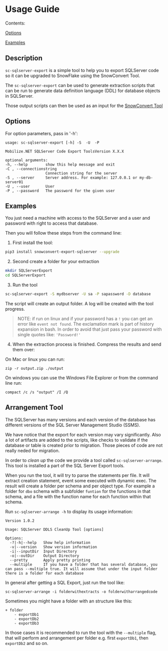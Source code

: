 ﻿# Usage Guide
Contents:

[Options](#options)

[Examples](#examples)


## Description

`sc-sqlserver-export` is a simple tool to help you to export SQLServer code so it can be upgraded to SnowFlake using the SnowConvert Tool.

The `sc-sqlserver-export` can be used to generate extraction scripts that can be run to generate data definition language (DDL) for database objects in SQLServer.

Those output scripts can then be used as an input for the [SnowConvert Tool](https://www.mobilize.net/products/database-migrations/snowconvert)


## Options
For option parameters, pass in '-h': 

    usage: sc-sqlserver-export [-h] -S  -U  -P

    Mobilize.NET SQLServer Code Export ToolsVersion X.X.X

    optional arguments:
    -h, --help        show this help message and exit
    -C , --connectionstring
                      Connection string for the server
    -S , --server     Server address. For example: 127.0.0.1 or my-db-server01
    -U , --user       User
    -P , --password   The password for the given user

## Examples    

You just need a machine with access to the SQLServer and a user and password with right to access that database.

Then you will follow these steps from the command line:


1. First install the tool:

```bash
pip3 install snowconvert-export-sqlserver --upgrade
```

2. Second create a folder for your extraction

```bash
mkdir SQLServerExport
cd SQLServerExport
```

3. Run the tool
```bash
sc-sqlserver-export -S mydbserver -U sa -P sapassword -D database
```
The script will create an output folder. A log will be created with the tool progress.

> NOTE: if run on linux and if your password has a `!` you can get an error like `event not found`. 
> The exclamation mark is part of history expansion in bash. In order to avoid that just pass your password with single quotes like: `'Password!'`

4. When the extraction process is finished. Compress the results and send them over:

On Mac or linux you can run:

```
zip -r output.zip ./output
```

On windows you can use the Windows File Explorer or from the command line run:

```
compact /c /s "output" /I /Q
```

## Arrangement Tool

The SQLServer has many versions and each version of the database has different versions of the  SQL Server Management Studio (SSMS). 

We have notice that the export for each version may vary significantly. Also a lot of artifacts are added to the scripts, like checks to validate if the database or table is created prior to migration. Those pieces of code are not really neded for migration.

In order to *clean up* the code we provide a tool called `sc-sqlserver-arrange`. This tool is installed a part of the SQL Server Export tools. 

When you run the tool, it will try to parse the statements per file. It will extract creation statement, event some executed with dynamic exec. The result will create a folder per schema and per object type. For example a folder for `dbo` schema with a subfolder `funtion` for the functions in that schema, and a file with the function name for each function within that schema.

Run `sc-sqlserver-arrange -h` to display its usage information:

```
Version 1.0.2

Usage: SQLServer DDLS CleanUp Tool [options]

Options:
  -?|-h|--help   Show help information
  -v|--version   Show version information
  -i|--inputDir  Input Directory
  -o|--outDir    Output Directory
  --pretty       Apply pretty printing
  --multiple     If you have a folder that has several database, you can pass --multiple true. It will assume that under the input folder there is a folder for each database
```

In general after getting a SQL Export, just run the tool like:

```
sc-sqlserver-arrange -i folderwithextracts -o folderwitharrangedcode
```

Sometimes you might have a folder with an structure like this:
```
+ folder
    - exportDb1
    - exportDb2
    - exportDb3
```

In those cases it is recommended to run the tool with the `--multiple` flag, that will perform and arrangement per folder e.g. first `exportDb1`, then `exportDb2` and so on.

